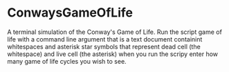 # ConwaysGameOfLife
A terminal simulation of the Conway's Game of Life.
Run the script game of life with a command line argument
that is a text document containint whitespaces and asterisk star
symbols that represent dead cell (the whitespace) and live cell
(the asterisk) when you run the scripy enter how many game of life cycles
you wish to see.
